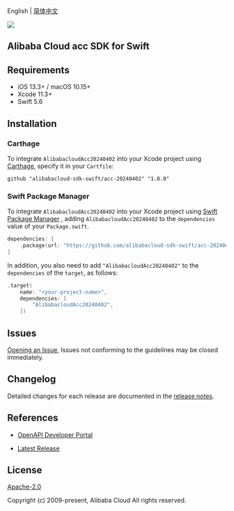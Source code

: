 English | [简体中文](README-CN.md)

![](https://aliyunsdk-pages.alicdn.com/icons/AlibabaCloud.svg)

## Alibaba Cloud acc SDK for Swift

## Requirements

- iOS 13.3+ / macOS 10.15+
- Xcode 11.3+
- Swift 5.6

## Installation

### Carthage

To integrate `AlibabacloudAcc20240402` into your Xcode project using [Carthage](https://github.com/Carthage/Carthage), specify it in your `Cartfile`:

```ogdl
github "alibabacloud-sdk-swift/acc-20240402" "1.0.0"
```

### Swift Package Manager

To integrate `AlibabacloudAcc20240402` into your Xcode project using [Swift Package Manager](https://swift.org/package-manager/) , adding `AlibabacloudAcc20240402` to the `dependencies` value of your `Package.swift`.

```swift
dependencies: [
    .package(url: "https://github.com/alibabacloud-sdk-swift/acc-20240402.git", from: "1.0.0")
]
```

In addition, you also need to add `"AlibabacloudAcc20240402"` to the `dependencies` of the `target`, as follows:

```swift
.target(
    name: "<your-project-name>",
    dependencies: [
        "AlibabacloudAcc20240402",
    ])
```

## Issues

[Opening an Issue](https://github.com/alibabacloud-sdk-swift/acc-20240402/issues/new), Issues not conforming to the guidelines may be closed immediately.

## Changelog

Detailed changes for each release are documented in the [release notes](./ChangeLog.txt).

## References

* [OpenAPI Developer Portal](https://next.api.alibabacloud.com/home)
- [Latest Release](https://github.com/alibabacloud-sdk-swift/acc-20240402)

## License

[Apache-2.0](http://www.apache.org/licenses/LICENSE-2.0)

Copyright (c) 2009-present, Alibaba Cloud All rights reserved.
